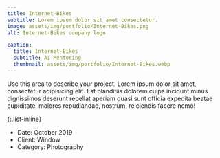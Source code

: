 ```yaml
---
title: Internet-Bikes
subtitle: Lorem ipsum dolor sit amet consectetur.
image: assets/img/portfolio/Internet-Bikes.png
alt: Internet-Bikes company logo

caption:
  title: Internet-Bikes
  subtitle: AI Mentoring
  thumbnail: assets/img/portfolio/Internet-Bikes.webp
---
```

Use this area to describe your project. Lorem ipsum dolor sit amet, consectetur adipisicing elit. Est blanditiis dolorem culpa incidunt minus dignissimos deserunt repellat aperiam quasi sunt officia expedita beatae cupiditate, maiores repudiandae, nostrum, reiciendis facere nemo!

{:.list-inline}
- Date: October 2019
- Client: Window
- Category: Photography

